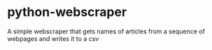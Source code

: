 # python-webscraper
A simple webscraper that gets names of articles from a sequence of webpages and writes it to a csv
